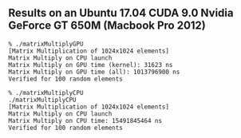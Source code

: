 
## Results on an Ubuntu 17.04 CUDA 9.0 Nvidia GeForce GT 650M (Macbook Pro 2012)

```
% ./matrixMultiplyGPU
[Matrix Multiplication of 1024x1024 elements]
Matrix Multiply on CPU launch
Matrix Multiply on GPU time (kernel): 31623 ns
Matrix Multiply on GPU time (all): 1013796900 ns
Verified for 100 random elements
```

```
% ./matrixMultiplyCPU
./matrixMultiplyCPU 
[Matrix Multiplication of 1024x1024 elements]
Matrix Multiply on CPU launch
Matrix Multiply on CPU time: 15491845464 ns
Verified for 100 random elements
```
